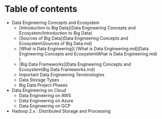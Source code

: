 # Table of contents

* Data Engineering Concepts and Ecosystem
  * [Introduction to Big Data](Data Engineering Concepts and Ecosystem/Introduction to Big Data)
  * [Sources of Big Data](Data Engineering Concepts and Ecosystem\Sources of Big Data.md)
  * [What is Data Engineering]( [What is Data Engineering.md](Data Engineering Concepts and Ecosystem\What is Data Engineering.md) )
  * [Big Data Frameworks](Data Engineering Concepts and Ecosystem\Big Data Frameworks.md) 
  * Important Data Engineering Terminologies
  * Data Storage Types
  * Big Data Project Phases
* Data Engineering on Cloud
  * Data Engineering on AWS
  * Data Engineering on Azure
  * Data Engineering on GCP
* Hadoop 2.x : Distributed Storage and Processing
